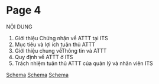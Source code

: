 # Page 4

 NỘI DUNG
1. Giới thiệu Chứng nhận về ATTT tại ITS
2. Mục tiêu và lợi ích tuân thủ ATTT
3. Giới thiệu chung vềThông tin và ATTT
4. Quy định về ATTT ở ITS
5. Trách nhiệm tuân thủ ATTT của quản lý và nhân viên ITS

[Schema](page_4_img_0.png)
[Schema](page_4_img_1.png)
[Schema](page_4_img_2.png)
